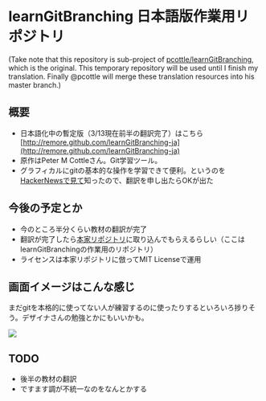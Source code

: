 # learnGitBranching 日本語版作業用リポジトリ
(Take note that this repository is sub-project of [pcottle/learnGitBranching](https://github.com/pcottle/learnGitBranching), which is the original. This temporary repository will be used until I finish my translation. Finally @pcottle will merge these translation resources into his master branch.)

## 概要
* 日本語化中の暫定版（3/13現在前半の翻訳完了）はこちら [http://remore.github.com/learnGitBranching-ja](http://remore.github.com/learnGitBranching-ja)
* 原作はPeter M Cottleさん。Git学習ツール。
* グラフィカルにgitの基本的な操作を学習できて便利。というのを[HackerNewsで見て](http://news.ycombinator.com/item?id=5232415)知ったので、翻訳を申し出たらOKが出た

## 今後の予定とか
* 今のところ半分くらい教材の翻訳が完了
* 翻訳が完了したら[本家リポジトリ](https://github.com/pcottle/learnGitBranching)に取り込んでもらえるらしい（ここはlearnGitBranchingの作業用のリポジトリ）
* ライセンスは本家リポジトリに倣ってMIT Licenseで運用

## 画面イメージはこんな感じ
まだgitを本格的に使ってない人が練習するのに使ったりするといろいろ捗りそう。デザイナさんの勉強とかにもいいかも。

<img src="https://raw.github.com/pcottle/learnGitBranching/master/assets/learnGitBranching.png"/>

## TODO
* 後半の教材の翻訳
* ですます調が不統一なのをなんとかする
